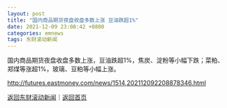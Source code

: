 ```yaml
---
layout: post
title: "国内商品期货夜盘收盘多数上涨 豆油跌超1%"
date: 2021-12-09 23:08:42 +0800
categories: emnews
tags: 东财滚动新闻
---
```


国内商品期货夜盘收盘多数上涨，豆油跌超1%，焦炭、淀粉等小幅下跌；菜粕、郑煤等涨超1%，玻璃、豆粕等小幅上涨。

<http://futures.eastmoney.com/news/1514,202112092208878346.html>

[返回东财滚动新闻](//finews.withounder.com/emnews/)｜[返回首页](//finews.withounder.com/)